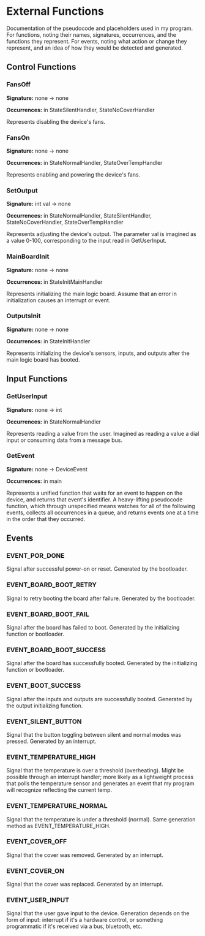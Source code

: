 # External Functions
Documentation of the pseudocode and placeholders used in my program. For functions, noting their names, signatures, occurrences, and the functions they represent. For events, noting what action or change they represent, and an idea of how they would be detected and generated.


## Control Functions
### FansOff
<b>Signature:</b> none -> none

<b>Occurrences:</b> in StateSilentHandler, StateNoCoverHandler

Represents disabling the device's fans.

### FansOn
<b>Signature:</b> none -> none

<b>Occurrences:</b> in StateNormalHandler, StateOverTempHandler

Represents enabling and powering the device's fans.

### SetOutput
<b>Signature:</b> int val -> none

<b>Occurrences:</b> in StateNormalHandler, StateSilentHandler, StateNoCoverHandler, StateOverTempHandler

Represents adjusting the device's output. The parameter val is imagined as a value 0-100, corresponding to the input read in GetUserInput.

### MainBoardInit
<b>Signature:</b> none -> none

<b>Occurrences:</b> in StateInitMainHandler

Represents initializing the main logic board. Assume that an error in initialization causes an interrupt or event.


### OutputsInit
<b>Signature:</b> none -> none

<b>Occurrences:</b> in StateInitHandler

Represents initializing the device's sensors, inputs, and outputs after the main logic board has booted.

## Input Functions
### GetUserInput
<b>Signature:</b> none -> int

<b>Occurrences:</b> in StateNormalHandler

Represents reading a value from the user. Imagined as reading a value a dial input or consuming data from a message bus.

### GetEvent
<b>Signature:</b> none -> DeviceEvent

<b>Occurrences:</b> in main

Represents a unified function that waits for an event to happen on the device, and returns that event's identifier. A heavy-lifting pseudocode function, which through unspecified means watches for all of the following events, collects all occurrences in a queue, and returns events one at a time in the order that they occurred.

## Events
### EVENT_POR_DONE
Signal after successful power-on or reset. Generated by the bootloader.

### EVENT_BOARD_BOOT_RETRY
Signal to retry booting the board after failure. Generated by the bootloader.

### EVENT_BOARD_BOOT_FAIL
Signal after the board has failed to boot. Generated by the initializing function or bootloader.

### EVENT_BOARD_BOOT_SUCCESS
Signal after the board has successfully booted. Generated by the initializing function or bootloader.

### EVENT_BOOT_SUCCESS
Signal after the inputs and outputs are successfully booted. Generated by the output initializing function.

### EVENT_SILENT_BUTTON
Signal that the button toggling between silent and normal modes was pressed. Generated by an interrupt.

### EVENT_TEMPERATURE_HIGH
Signal that the temperature is over a threshold (overheating). Might be possible through an interrupt handler; more likely as a lightweight process that polls the temperature sensor and generates an event that my program will recognize reflecting the current temp.

### EVENT_TEMPERATURE_NORMAL
Signal that the temperature is under a threshold (normal). Same generation method as EVENT_TEMPERATURE_HIGH.

### EVENT_COVER_OFF
Signal that the cover was removed. Generated by an interrupt.

### EVENT_COVER_ON
Signal that the cover was replaced. Generated by an interrupt.

### EVENT_USER_INPUT
Signal that the user gave input to the device. Generation depends on the form of input: interrupt if it's a hardware control, or something programmatic if it's received via a bus, bluetooth, etc.